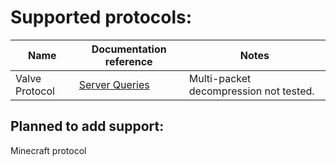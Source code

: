 
# Supported protocols:
| Name           | Documentation reference                                                   | Notes                                  |
|----------------|---------------------------------------------------------------------------|----------------------------------------|
| Valve Protocol | [Server Queries](https://developer.valvesoftware.com/wiki/Server_queries) | Multi-packet decompression not tested. |

## Planned to add support:
Minecraft protocol
